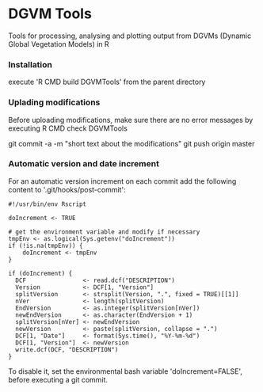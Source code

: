 # DGVM Tools
Tools for processing, analysing and plotting output from DGVMs (Dynamic Global Vegetation Models) in R

### Installation
execute 'R CMD build DGVMTools' from the parent directory

### Uplading modifications
Before uploading modifications, make sure there are no error messages by executing
R CMD check DGVMTools

git commit -a -m  "short text about the modifications"
git push origin master

### Automatic version and date increment
For an automatic version increment on each commit add the following content to '.git/hooks/post-commit':

```
#!/usr/bin/env Rscript

doIncrement <- TRUE

# get the environment variable and modify if necessary
tmpEnv <- as.logical(Sys.getenv("doIncrement"))
if (!is.na(tmpEnv)) {
    doIncrement <- tmpEnv
}

if (doIncrement) {
  DCF                <- read.dcf("DESCRIPTION")
  Version            <- DCF[1, "Version"]
  splitVersion       <- strsplit(Version, ".", fixed = TRUE)[[1]]
  nVer               <- length(splitVersion)
  EndVersion         <- as.integer(splitVersion[nVer])
  newEndVersion      <- as.character(EndVersion + 1)
  splitVersion[nVer] <- newEndVersion
  newVersion         <- paste(splitVersion, collapse = ".")
  DCF[1, "Date"]     <- format(Sys.time(), "%Y-%m-%d")
  DCF[1, "Version"]  <- newVersion
  write.dcf(DCF, "DESCRIPTION")
}
```
To disable it, set the environmental bash variable 'doIncrement=FALSE', before executing a git commit.

